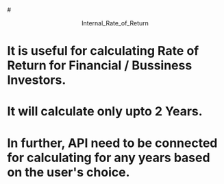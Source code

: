 #<center> Internal_Rate_of_Return </center>
# It is useful for calculating Rate of Return for Financial / Bussiness Investors.
# It will calculate only upto 2 Years.
# In further, API need to be connected for calculating for any years based on the user's choice.
